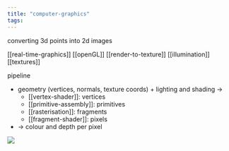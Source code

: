 ```yaml
---
title: "computer-graphics"
tags: 
---
```


converting 3d points into 2d images

[[real-time-graphics]]
[[openGL]]
[[render-to-texture]]
[[illumination]]
[[textures]]

pipeline
-  geometry (vertices, normals, texture coords) + lighting and shading →
	- [[vertex-shader]]: vertices
	- [[primitive-assembly]]: primitives
	- [[rasterisation]]: fragments
	- [[fragment-shader]]: pixels
- → colour and depth per pixel

![](https://i.imgur.com/8WPk0J1.png)
